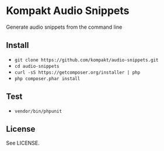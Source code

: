 # Kompakt Audio Snippets

Generate audio snippets from the command line

## Install

+ `git clone https://github.com/kompakt/audio-snippets.git`
+ `cd audio-snippets`
+ `curl -sS https://getcomposer.org/installer | php`
+ `php composer.phar install`

## Test

+ `vendor/bin/phpunit`

## License

See LICENSE.